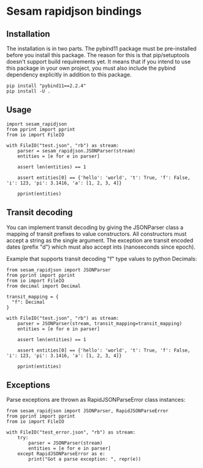 Sesam rapidjson bindings
========================

Installation
------------

The installation is in two parts. The pybind11 package must be pre-installed before you install this package. The reason for this is that pip/setuptools doesn't support build requirements yet. 
It means that if you intend to use this package in your own project, you must also include the pybind dependency explicitly in addition to this package.

    pip install "pybind11==2.2.4"
    pip install -U .


Usage
-----

    import sesam_rapidjson
    from pprint import pprint
    from io import FileIO
    
    with FileIO("test.json", "rb") as stream:
        parser = sesam_rapidjson.JSONParser(stream)
        entities = [e for e in parser]
    
        assert len(entities) == 1
    
        assert entities[0] == {'hello': 'world', 't': True, 'f': False, 'i': 123, 'pi': 3.1416, 'a': [1, 2, 3, 4]}
    
        pprint(entities)
        
Transit decoding
----------------

You can implement transit decoding by giving the JSONParser class a mapping of
transit prefixes to value constructors. All constructors must accept a string as the single
argument. The exception are transit encoded dates (prefix "d") which must also accept
ints (nanoseconds since epoch).

Example that supports transit decoding "f" type values to python Decimals:


    from sesam_rapidjson import JSONParser
    from pprint import pprint
    from io import FileIO
    from decimal import Decimal
        
    transit_mapping = {
      "f": Decimal
    }
    
    with FileIO("test.json", "rb") as stream:
        parser = JSONParser(stream, transit_mapping=transit_mapping)
        entities = [e for e in parser]
    
        assert len(entities) == 1
    
        assert entities[0] == {'hello': 'world', 't': True, 'f': False, 'i': 123, 'pi': 3.1416, 'a': [1, 2, 3, 4]}
    
        pprint(entities)

Exceptions
----------

Parse exceptions are thrown as RapidJSONParseError class instances:

    from sesam_rapidjson import JSONParser, RapidJSONParseError
    from pprint import pprint
    from io import FileIO
    
    with FileIO("test_error.json", "rb") as stream:
        try:
            parser = JSONParser(stream)
            entities = [e for e in parser]
        except RapidJSONParseError as e:
            print("Got a parse exception: ", repr(e))
    

